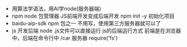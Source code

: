- 用算法学语法，用AI学node(服务器端)
- npm node 包管理器
JS前端开发变成后端开发
npm init -y 初始化项目
- baidu-aip-sdk npm 包之一
不用写，使用第三方服务器就可以了
- js 开发后端
node  .js文件可以直接运行 js的后端运行方式
前端是在浏览器中，后端在命令行中
/car 服务器 require('fs')
